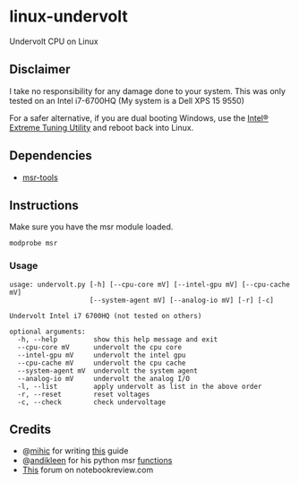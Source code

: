 # linux-undervolt
Undervolt CPU on Linux

## Disclaimer
I take no responsibility for any damage done to your system. This was only tested
on an Intel i7-6700HQ (My system is a Dell XPS 15 9550)

For a safer alternative, if you are dual booting Windows, use the [Intel® Extreme Tuning Utility](https://downloadcenter.intel.com/download/24075/Intel-Extreme-Tuning-Utility-Intel-XTU-) and reboot back into Linux.

## Dependencies
* [msr-tools](https://01.org/msr-tools)

## Instructions
Make sure you have the msr module loaded.
```shell
modprobe msr
```
### Usage
```
usage: undervolt.py [-h] [--cpu-core mV] [--intel-gpu mV] [--cpu-cache mV]
                    [--system-agent mV] [--analog-io mV] [-r] [-c]

Undervolt Intel i7 6700HQ (not tested on others)

optional arguments:
  -h, --help         show this help message and exit
  --cpu-core mV      undervolt the cpu core
  --intel-gpu mV     undervolt the intel gpu
  --cpu-cache mV     undervolt the cpu cache
  --system-agent mV  undervolt the system agent
  --analog-io mV     undervolt the analog I/O
  -l, --list         apply undervolt as list in the above order
  -r, --reset        reset voltages
  -c, --check        check undervoltage
```

## Credits
* @[mihic](https://www.github.com/mihic) for writing [this](https://github.com/mihic/linux-intel-undervolt) guide
* @[andikleen](https://github.com/andikleen) for his python msr [functions](https://github.com/andikleen/pmu-tools/blob/master/msr.py)
* [This](http://forum.notebookreview.com/threads/undervolting-e-g-skylake-in-linux.807953/) forum on notebookreview.com

